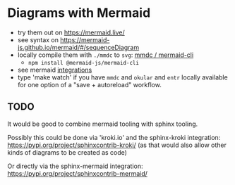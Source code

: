 # Diagrams with Mermaid

* try them out on https://mermaid.live/
* see syntax on https://mermaid-js.github.io/mermaid/#/sequenceDiagram
* locally compile them with `./mmdc` to `svg`: [mmdc / mermaid-cli](https://github.com/mermaid-js/mermaid-cli)
    * `npm install @mermaid-js/mermaid-cli`
* see mermaid [integrations](https://mermaid-js.github.io/mermaid/#/./integrations)
* type 'make watch' if you have `mmdc` and `okular` and `entr` locally available for one option of a "save + autoreload" workflow.

## TODO

It would be good to combine mermaid tooling with sphinx tooling.

Possibly this could be done via 'kroki.io' and the sphinx-kroki
integration: https://pypi.org/project/sphinxcontrib-kroki/ (as that
would also allow other kinds of diagrams to be created as code)

Or directly via the sphinx-mermaid integration: https://pypi.org/project/sphinxcontrib-mermaid/
